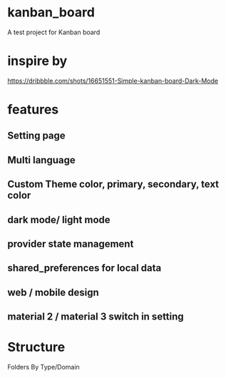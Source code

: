 # kanban_board

A test project for Kanban board
# inspire by
https://dribbble.com/shots/16651551-Simple-kanban-board-Dark-Mode

# features
## Setting page
## Multi language
## Custom Theme color, primary, secondary, text color  
## dark mode/ light mode
## provider state management
## shared_preferences for local data
## web / mobile design
## material 2 / material 3 switch in setting

# Structure
Folders By Type/Domain
